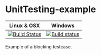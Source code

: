 UnitTesting-example
===================
Linux & OSX | Windows
------------|------------
[![Build Status](https://travis-ci.org/randy3k/UnitTesting-example.svg?branch=async)](https://travis-ci.org/randy3k/UnitTesting-example) | [![Build status](https://ci.appveyor.com/api/projects/status/l8x5laog8rs2t4p6/branch/async?svg=true)](https://ci.appveyor.com/project/randy3k/unittesting-example/branch/async)

Example of a blocking testcase.
